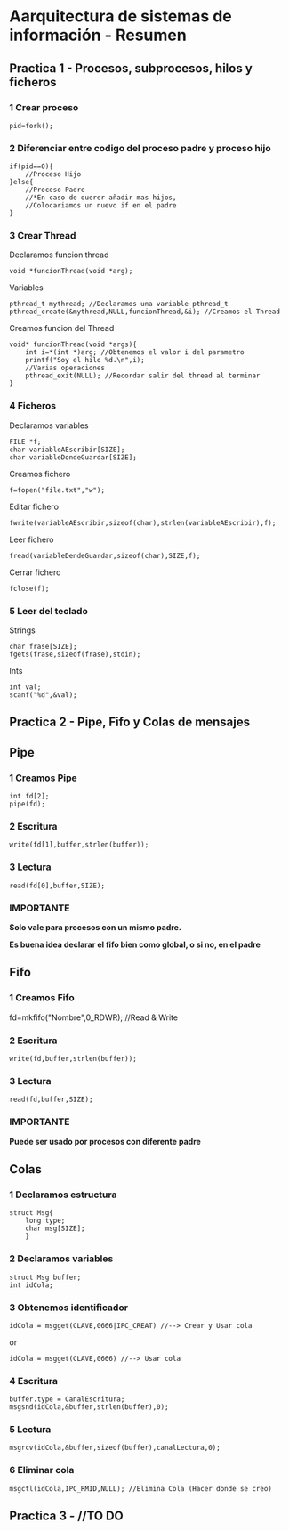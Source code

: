 # Aarquitectura de sistemas de información - Resumen


## Practica 1 - Procesos, subprocesos, hilos y ficheros

### 1 Crear proceso

```
pid=fork();
```

### 2 Diferenciar entre codigo del proceso padre y proceso hijo

```
if(pid==0){
	//Proceso Hijo
}else{
	//Proceso Padre
	//*En caso de querer añadir mas hijos,
	//Colocariamos un nuevo if en el padre
}
```

### 3 Crear Thread


Declaramos funcion thread

```
void *funcionThread(void *arg);
```

Variables
```
pthread_t mythread; //Declaramos una variable pthread_t
pthread_create(&mythread,NULL,funcionThread,&i); //Creamos el Thread
```

Creamos funcion del Thread

```
void* funcionThread(void *args){
	int i=*(int *)arg; //Obtenemos el valor i del parametro
	printf("Soy el hilo %d.\n",i);
	//Varias operaciones
	pthread_exit(NULL); //Recordar salir del thread al terminar
}
```

### 4 Ficheros

Declaramos variables
```
FILE *f;
char variableAEscribir[SIZE];
char variableDondeGuardar[SIZE];
```

Creamos fichero

```
f=fopen("file.txt","w");
```

Editar fichero
```
fwrite(variableAEscribir,sizeof(char),strlen(variableAEscribir),f);
```

Leer fichero
```
fread(variableDendeGuardar,sizeof(char),SIZE,f);
```

Cerrar fichero
```
fclose(f);
```

### 5 Leer del teclado

Strings
```
char frase[SIZE];
fgets(frase,sizeof(frase),stdin);
```

Ints
```
int val;
scanf("%d",&val);
```

## Practica 2 - Pipe, Fifo y Colas de mensajes

## Pipe

### 1 Creamos Pipe
```
int fd[2];
pipe(fd);
```


### 2 Escritura
```
write(fd[1],buffer,strlen(buffer));
```

### 3 Lectura
```
read(fd[0],buffer,SIZE);
```


### IMPORTANTE

**Solo vale para procesos con un mismo padre.**

**Es buena idea declarar el fifo bien como global, o si no, en el padre**


## Fifo

### 1 Creamos Fifo

fd=mkfifo("Nombre",0_RDWR); //Read & Write

### 2 Escritura
```
write(fd,buffer,strlen(buffer));
```

### 3 Lectura
```
read(fd,buffer,SIZE);
```

### IMPORTANTE
**Puede ser usado por procesos con diferente padre**


## Colas


### 1 Declaramos estructura
```
struct Msg{
	long type;
	char msg[SIZE];
	}
```

### 2 Declaramos variables
```
struct Msg buffer;
int idCola;
```

### 3 Obtenemos identificador
```
idCola = msgget(CLAVE,0666|IPC_CREAT) //--> Crear y Usar cola
```

or

```
idCola = msgget(CLAVE,0666) //--> Usar cola
```

### 4 Escritura
```
buffer.type = CanalEscritura;
msgsnd(idCola,&buffer,strlen(buffer),0);
```

### 5 Lectura
```
msgrcv(idCola,&buffer,sizeof(buffer),canalLectura,0);
```

### 6 Eliminar cola
```
msgctl(idCola,IPC_RMID,NULL); //Elimina Cola (Hacer donde se creo)
```

## Practica 3 - //TO DO

